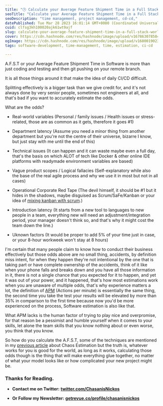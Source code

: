 ```yaml
---
title: "🕒 Calculate your Average Feature Shipment Time in a Full Stack World (FSW)"
seoTitle: "Calculate your Average Feature Shipment Time in a Full Stack World FSW"
seoDescription: "time management, project management, cd-cd,"
datePublished: Tue Mar 28 2023 16:01:14 GMT+0000 (Coordinated Universal Time)
cuid: clfsg3kh100020ajk61wt9ajf
slug: calculate-your-average-feature-shipment-time-in-a-full-stack-world-fsw
cover: https://cdn.hashnode.com/res/hashnode/image/upload/v1678630785848/6ff4122e-bc85-401c-aa9d-993a64f42409.png
ogImage: https://cdn.hashnode.com/res/hashnode/image/upload/v1680019023672/c1fa039a-bbf2-4c4a-a601-3665124b45bc.png
tags: software-development, time-management, time, estimation, ci-cd

---
```


A.F.S.T or your Average Feature Shipment Time in Software is more than just coding and testing and then git pushing on your remote branch.

It is all those things around it that make the idea of daily CI/CD difficult.

Splitting effectively is a bigger task than we give credit for, and it's not always done by very senior people, sometimes not engineers at all, and that's bad if you want to accurately estimate the odds.

What are the odds?

* Real-world variables (Personal / family issues / Health issues or stress-related, those are as common as it gets, therefore it goes #1)
    
* Department latency (Assume you need a minor thing from another department but you're not the centre of their universe, bizarre I know, but just stay with me until the end of this)
    
* Technical issues (It can happen and it can waste maybe even a full day, that's the basis on which ALOT of tech like Docker & other online IDE platforms with readymade environment variables are based)
    
* Vague product scopes / Logical fallacies (Self-explanatory while also the base of the real agile process and why we use it in most but not in all cases)
    
* Operational Corporate Red Tape (The devil himself, it should be #1 but it hides in the shadows, maybe disguised as Scrum/SaFe/Kanban or your idea of [mixing kanban with scrum](https://fragilemanifesto.net/).)
    
* Introduction latency (It starts from a new tool to languages to new people in a team, everything new will need an adjustment/integration period, your manager doesn't think so, and that's why it might cost the team down the line.)
    
* Uknown factors (It would be proper to add 5% of your time just in case, or your 8-hour workweek won't stay at 8 hours)
    

I'm certain that many people claim to know how to conduct their business effectively but those odds above are no small thing, accidents, by definition miss intent, for when they happen they're not intentional by the one that is taking part or have complete ownership of the accidents, think of it like when your phone falls and breaks down and you have all those information in it, there is not a single chance that you expected for it to happen, and yet it was out of your power, and it happened, that's how most estimations work when you are unaware of multiple odds, that's why experience matters a lot, the definition of [APM](https://www.arealme.com/apm-actions-per-minute-test/en/) (Actions per minute) is essentially the same thing, the second time you take the test your results will be elevated by more than 35% in comparison to the first time because now you'd be more experienced on the process, Software estimation is also like that.

What APM lacks is the human factor of trying to play nice and overpromise, for that reason be a pessimist and humble yourself when it comes to your skills, let alone the team skills that you know nothing about or even worse, you think that you know.

So how do you calculate the A.F.S.T, some of the techniques are mentioned in my [previous article](https://nikolaoschasanis.com/estimation-chaos-in-a-full-stack-world-fsw) about Chaos Estimation but the truth is, whatever works for you is good for the world, as long as it works, calculating those odds though is the thing that will make everything glue together, no matter of what your model looks like or how complicated your new project might be.

### **Thanks for Reading.**

* **Contact me on Twitter:** [**twitter.com/ChasanisNickos**](http://twitter.com/ChasanisNickos)
    
* **Or Follow my Newsletter:** [**getrevue.co/profile/chasanisnickos**](http://getrevue.co/profile/chasanisnickos)